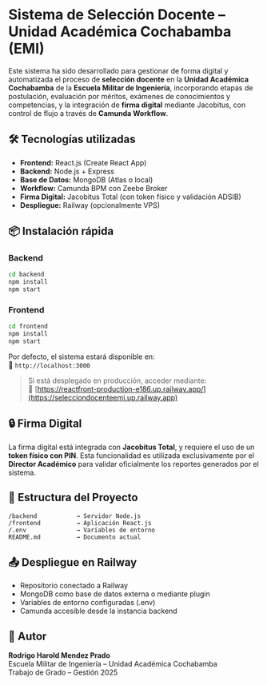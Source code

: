 # Sistema de Selección Docente – Unidad Académica Cochabamba (EMI)

Este sistema ha sido desarrollado para gestionar de forma digital y automatizada el proceso de **selección docente** en la **Unidad Académica Cochabamba** de la **Escuela Militar de Ingeniería**, incorporando etapas de postulación, evaluación por méritos, exámenes de conocimientos y competencias, y la integración de **firma digital** mediante Jacobitus, con control de flujo a través de **Camunda Workflow**.

## 🛠️ Tecnologías utilizadas

- **Frontend:** React.js (Create React App)
- **Backend:** Node.js + Express
- **Base de Datos:** MongoDB (Atlas o local)
- **Workflow:** Camunda BPM con Zeebe Broker
- **Firma Digital:** Jacobitus Total (con token físico y validación ADSIB)
- **Despliegue:** Railway (opcionalmente VPS)

## 📦 Instalación rápida

### Backend

```bash
cd backend
npm install
npm start
```

### Frontend

```bash
cd frontend
npm install
npm start
```

Por defecto, el sistema estará disponible en:  
🔗 `http://localhost:3000`

> Si está desplegado en producción, acceder mediante:  
🔗 [https://reactfront-production-e186.up.railway.app/](https://selecciondocenteemi.up.railway.app)

## 🔒 Firma Digital

La firma digital está integrada con **Jacobitus Total**, y requiere el uso de un **token físico con PIN**. Esta funcionalidad es utilizada exclusivamente por el **Director Académico** para validar oficialmente los reportes generados por el sistema.

## 🧭 Estructura del Proyecto

```
/backend           → Servidor Node.js
/frontend          → Aplicación React.js
/.env              → Variables de entorno
README.md          → Documento actual
```

## 📤 Despliegue en Railway

- Repositorio conectado a Railway
- MongoDB como base de datos externa o mediante plugin
- Variables de entorno configuradas (.env)
- Camunda accesible desde la instancia backend

## 👤 Autor

**Rodrigo Harold Mendez Prado**  
Escuela Militar de Ingeniería – Unidad Académica Cochabamba  
Trabajo de Grado – Gestión 2025
